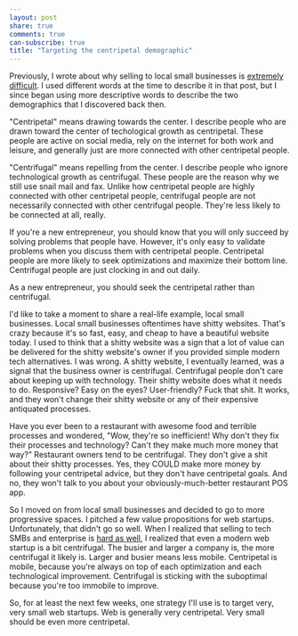```yaml
---
layout: post
share: true
comments: true
can-subscribe: true
title: "Targeting the centripetal demographic"
---
```


Previously, I wrote about why selling to local small businesses is <a href="http://www.dillonforrest.com/startup/i-cant-make-money-from-local-small-businesses/" target="_blank">extremely difficult</a>. I used different words at the time to describe it in that post, but I since began using more descriptive words to describe the two demographics that I discovered back then.

"Centripetal" means drawing towards the center. I describe people who are drawn toward the center of techological growth as centripetal. These people are active on social media, rely on the internet for both work and leisure, and generally just are more connected with other centripetal people.

"Centrifugal" means repelling from the center. I describe people who ignore technological growth as centrifugal. These people are the reason why we still use snail mail and fax. Unlike how centripetal people are highly connected with other centripetal people, centrifugal people are not necessarily connected with other centrifugal people. They're less likely to be connected at all, really.

If you're a new entrepreneur, you should know that you will only succeed by solving problems that people have. However, it's only easy to validate problems when you discuss them with centripetal people. Centripetal people are more likely to seek optimizations and maximize their bottom line. Centrifugal people are just clocking in and out daily.

As a new entrepreneur, you should seek the centripetal rather than centrifugal.

I'd like to take a moment to share a real-life example, local small businesses. Local small businesses oftentimes have shitty websites. That's crazy because it's so fast, easy, and cheap to have a beautiful website today. I used to think that a shitty website was a sign that a lot of value can be delivered for the shitty website's owner if you provided simple modern tech alternatives. I was wrong. A shitty website, I eventually learned, was a signal that the business owner is centrifugal. Centrifugal people don't care about keeping up with technology. Their shitty website does what it needs to do. Responsive? Easy on the eyes? User-friendly? Fuck that shit. It works, and they won't change their shitty website or any of their expensive antiquated processes.

Have you ever been to a restaurant with awesome food and terrible processes and wondered, "Wow, they're so inefficient! Why don't they fix their processes and technology? Can't they make much more money that way?" Restaurant owners tend to be centrifugal. They don't give a shit about their shitty processes. Yes, they COULD make more money by following your centripetal advice, but they don't have centripetal goals. And no, they won't talk to you about your obviously-much-better restaurant POS app.

So I moved on from local small businesses and decided to go to more progressive spaces. I pitched a few value propositions for web startups. Unfortunately, that didn't go so well. When I realized that selling to tech SMBs and enterprise is <a href="http://www.dillonforrest.com/startup/validating-enterprise-business-ideas-the-wrong-way/" target="_blank">hard as well</a>, I realized that even a modern web startup is a bit centrifugal. The busier and larger a company is, the more centrifugal it likely is. Larger and busier means less mobile. Centripetal is mobile, because you're always on top of each optimization and each technological improvement. Centrifugal is sticking with the suboptimal because you're too immobile to improve.

So, for at least the next few weeks, one strategy I'll use is to target very, very small web startups. Web is generally very centripetal. Very small should be even more centripetal.